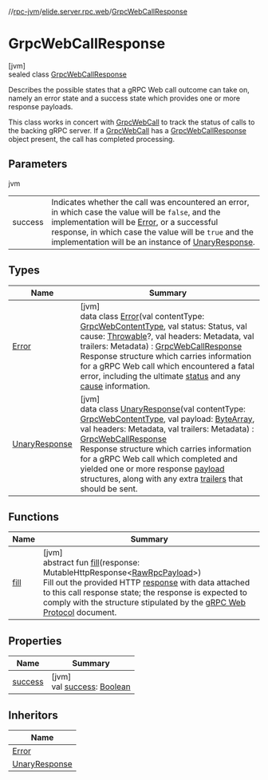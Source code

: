 //[rpc-jvm](../../../index.md)/[elide.server.rpc.web](../index.md)/[GrpcWebCallResponse](index.md)

# GrpcWebCallResponse

[jvm]\
sealed class [GrpcWebCallResponse](index.md)

Describes the possible states that a gRPC Web call outcome can take on, namely an error state and a success state which provides one or more response payloads.

This class works in concert with [GrpcWebCall](../../../../../packages/rpc-jvm/elide.server.rpc.web/-grpc-web-call/index.md) to track the status of calls to the backing gRPC server. If a [GrpcWebCall](../../../../../packages/rpc-jvm/elide.server.rpc.web/-grpc-web-call/index.md) has a [GrpcWebCallResponse](index.md) object present, the call has completed processing.

## Parameters

jvm

| | |
|---|---|
| success | Indicates whether the call was encountered an error, in which case the value will be `false`, and the implementation will be [Error](-error/index.md), or a successful response, in which case the value will be `true` and the implementation will be an instance of [UnaryResponse](-unary-response/index.md). |

## Types

| Name | Summary |
|---|---|
| [Error](-error/index.md) | [jvm]<br>data class [Error](-error/index.md)(val contentType: [GrpcWebContentType](../-grpc-web-content-type/index.md), val status: Status, val cause: [Throwable](https://kotlinlang.org/api/latest/jvm/stdlib/kotlin/-throwable/index.html)?, val headers: Metadata, val trailers: Metadata) : [GrpcWebCallResponse](index.md)<br>Response structure which carries information for a gRPC Web call which encountered a fatal error, including the ultimate [status](-error/status.md) and any [cause](-error/cause.md) information. |
| [UnaryResponse](-unary-response/index.md) | [jvm]<br>data class [UnaryResponse](-unary-response/index.md)(val contentType: [GrpcWebContentType](../-grpc-web-content-type/index.md), val payload: [ByteArray](https://kotlinlang.org/api/latest/jvm/stdlib/kotlin/-byte-array/index.html), val headers: Metadata, val trailers: Metadata) : [GrpcWebCallResponse](index.md)<br>Response structure which carries information for a gRPC Web call which completed and yielded one or more response [payload](-unary-response/payload.md) structures, along with any extra [trailers](-unary-response/trailers.md) that should be sent. |

## Functions

| Name | Summary |
|---|---|
| [fill](fill.md) | [jvm]<br>abstract fun [fill](fill.md)(response: MutableHttpResponse&lt;[RawRpcPayload](../index.md#-571776252%2FClasslikes%2F-814346341)&gt;)<br>Fill out the provided HTTP [response](fill.md) with data attached to this call response state; the response is expected to comply with the structure stipulated by the [gRPC Web Protocol](https://github.com/grpc/grpc/blob/master/doc/PROTOCOL-WEB.md) document. |

## Properties

| Name | Summary |
|---|---|
| [success](success.md) | [jvm]<br>val [success](success.md): [Boolean](https://kotlinlang.org/api/latest/jvm/stdlib/kotlin/-boolean/index.html) |

## Inheritors

| Name |
|---|
| [Error](-error/index.md) |
| [UnaryResponse](-unary-response/index.md) |
